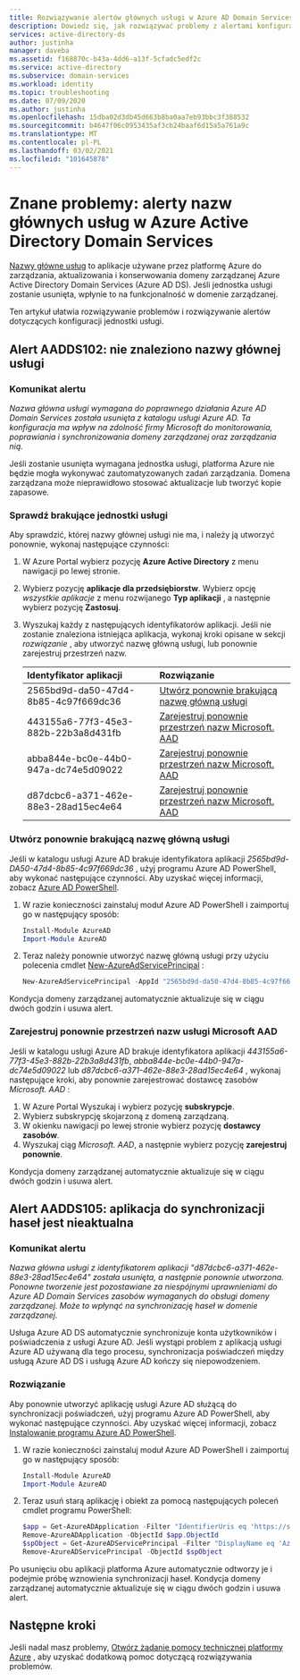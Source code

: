 ```yaml
---
title: Rozwiązywanie alertów głównych usługi w Azure AD Domain Services | Microsoft Docs
description: Dowiedz się, jak rozwiązywać problemy z alertami konfiguracji jednostki usługi dla Azure Active Directory Domain Services
services: active-directory-ds
author: justinha
manager: daveba
ms.assetid: f168870c-b43a-4dd6-a13f-5cfadc5edf2c
ms.service: active-directory
ms.subservice: domain-services
ms.workload: identity
ms.topic: troubleshooting
ms.date: 07/09/2020
ms.author: justinha
ms.openlocfilehash: 15dba02d3db45d663b8ba0aa7eb93bbc3f388532
ms.sourcegitcommit: b4647f06c0953435af3cb24baaf6d15a5a761a9c
ms.translationtype: MT
ms.contentlocale: pl-PL
ms.lasthandoff: 03/02/2021
ms.locfileid: "101645878"
---
```

# <a name="known-issues-service-principal-alerts-in-azure-active-directory-domain-services"></a>Znane problemy: alerty nazw głównych usług w Azure Active Directory Domain Services

[Nazwy główne usług](../active-directory/develop/app-objects-and-service-principals.md) to aplikacje używane przez platformę Azure do zarządzania, aktualizowania i konserwowania domeny zarządzanej Azure Active Directory Domain Services (Azure AD DS). Jeśli jednostka usługi zostanie usunięta, wpłynie to na funkcjonalność w domenie zarządzanej.

Ten artykuł ułatwia rozwiązywanie problemów i rozwiązywanie alertów dotyczących konfiguracji jednostki usługi.

## <a name="alert-aadds102-service-principal-not-found"></a>Alert AADDS102: nie znaleziono nazwy głównej usługi

### <a name="alert-message"></a>Komunikat alertu

*Nazwa główna usługi wymagana do poprawnego działania Azure AD Domain Services została usunięta z katalogu usługi Azure AD. Ta konfiguracja ma wpływ na zdolność firmy Microsoft do monitorowania, poprawiania i synchronizowania domeny zarządzanej oraz zarządzania nią.*

Jeśli zostanie usunięta wymagana jednostka usługi, platforma Azure nie będzie mogła wykonywać zautomatyzowanych zadań zarządzania. Domena zarządzana może nieprawidłowo stosować aktualizacje lub tworzyć kopie zapasowe.

### <a name="check-for-missing-service-principals"></a>Sprawdź brakujące jednostki usługi

Aby sprawdzić, której nazwy głównej usługi nie ma, i należy ją utworzyć ponownie, wykonaj następujące czynności:

1. W Azure Portal wybierz pozycję **Azure Active Directory** z menu nawigacji po lewej stronie.
1. Wybierz pozycję **aplikacje dla przedsiębiorstw**. Wybierz opcję *wszystkie aplikacje* z menu rozwijanego **Typ aplikacji** , a następnie wybierz pozycję **Zastosuj**.
1. Wyszukaj każdy z następujących identyfikatorów aplikacji. Jeśli nie zostanie znaleziona istniejąca aplikacja, wykonaj kroki opisane w sekcji *rozwiązanie* , aby utworzyć nazwę główną usługi, lub ponownie zarejestruj przestrzeń nazw.

    | Identyfikator aplikacji | Rozwiązanie |
    | :--- | :--- |
    | 2565bd9d-da50-47d4-8b85-4c97f669dc36 | [Utwórz ponownie brakującą nazwę główną usługi](#recreate-a-missing-service-principal) |
    | 443155a6-77f3-45e3-882b-22b3a8d431fb | [Zarejestruj ponownie przestrzeń nazw Microsoft. AAD](#re-register-the-microsoft-aad-namespace) |
    | abba844e-bc0e-44b0-947a-dc74e5d09022 | [Zarejestruj ponownie przestrzeń nazw Microsoft. AAD](#re-register-the-microsoft-aad-namespace) |
    | d87dcbc6-a371-462e-88e3-28ad15ec4e64 | [Zarejestruj ponownie przestrzeń nazw Microsoft. AAD](#re-register-the-microsoft-aad-namespace) |

### <a name="recreate-a-missing-service-principal"></a>Utwórz ponownie brakującą nazwę główną usługi

Jeśli w katalogu usługi Azure AD brakuje identyfikatora aplikacji *2565bd9d-DA50-47d4-8b85-4c97f669dc36* , użyj programu Azure AD PowerShell, aby wykonać następujące czynności. Aby uzyskać więcej informacji, zobacz [Azure AD PowerShell](/powershell/azure/active-directory/install-adv2).

1. W razie konieczności zainstaluj moduł Azure AD PowerShell i zaimportuj go w następujący sposób:

    ```powershell
    Install-Module AzureAD
    Import-Module AzureAD
    ```

1. Teraz należy ponownie utworzyć nazwę główną usługi przy użyciu polecenia cmdlet [New-AzureAdServicePrincipal][New-AzureAdServicePrincipal] :

    ```powershell
    New-AzureAdServicePrincipal -AppId "2565bd9d-da50-47d4-8b85-4c97f669dc36"
    ```

Kondycja domeny zarządzanej automatycznie aktualizuje się w ciągu dwóch godzin i usuwa alert.

### <a name="re-register-the-microsoft-aad-namespace"></a>Zarejestruj ponownie przestrzeń nazw usługi Microsoft AAD

Jeśli w katalogu usługi Azure AD brakuje identyfikatora aplikacji *443155a6-77f3-45e3-882b-22b3a8d431fb*, *abba844e-bc0e-44b0-947a-dc74e5d09022* lub *d87dcbc6-a371-462e-88e3-28ad15ec4e64* , wykonaj następujące kroki, aby ponownie zarejestrować dostawcę zasobów *Microsoft. AAD* :

1. W Azure Portal Wyszukaj i wybierz pozycję **subskrypcje**.
1. Wybierz subskrypcję skojarzoną z domeną zarządzaną.
1. W okienku nawigacji po lewej stronie wybierz pozycję **dostawcy zasobów**.
1. Wyszukaj ciąg *Microsoft. AAD*, a następnie wybierz pozycję **zarejestruj ponownie**.

Kondycja domeny zarządzanej automatycznie aktualizuje się w ciągu dwóch godzin i usuwa alert.

## <a name="alert-aadds105-password-synchronization-application-is-out-of-date"></a>Alert AADDS105: aplikacja do synchronizacji haseł jest nieaktualna

### <a name="alert-message"></a>Komunikat alertu

*Nazwa główna usługi z identyfikatorem aplikacji "d87dcbc6-a371-462e-88e3-28ad15ec4e64" została usunięta, a następnie ponownie utworzona. Ponowne tworzenie jest pozostawiane za niespójnymi uprawnieniami do Azure AD Domain Services zasobów wymaganych do obsługi domeny zarządzanej. Może to wpłynąć na synchronizację haseł w domenie zarządzanej.*

Usługa Azure AD DS automatycznie synchronizuje konta użytkowników i poświadczenia z usługi Azure AD. Jeśli wystąpi problem z aplikacją usługi Azure AD używaną dla tego procesu, synchronizacja poświadczeń między usługą Azure AD DS i usługą Azure AD kończy się niepowodzeniem.

### <a name="resolution"></a>Rozwiązanie

Aby ponownie utworzyć aplikację usługi Azure AD służącą do synchronizacji poświadczeń, użyj programu Azure AD PowerShell, aby wykonać następujące czynności. Aby uzyskać więcej informacji, zobacz [Instalowanie programu Azure AD PowerShell](/powershell/azure/active-directory/install-adv2).

1. W razie konieczności zainstaluj moduł Azure AD PowerShell i zaimportuj go w następujący sposób:

    ```powershell
    Install-Module AzureAD
    Import-Module AzureAD
    ```

2. Teraz usuń starą aplikację i obiekt za pomocą następujących poleceń cmdlet programu PowerShell:

    ```powershell
    $app = Get-AzureADApplication -Filter "IdentifierUris eq 'https://sync.aaddc.activedirectory.windowsazure.com'"
    Remove-AzureADApplication -ObjectId $app.ObjectId
    $spObject = Get-AzureADServicePrincipal -Filter "DisplayName eq 'Azure AD Domain Services Sync'"
    Remove-AzureADServicePrincipal -ObjectId $spObject
    ```

Po usunięciu obu aplikacji platforma Azure automatycznie odtworzy je i podejmie próbę wznowienia synchronizacji haseł. Kondycja domeny zarządzanej automatycznie aktualizuje się w ciągu dwóch godzin i usuwa alert.

## <a name="next-steps"></a>Następne kroki

Jeśli nadal masz problemy, [Otwórz żądanie pomocy technicznej platformy Azure][azure-support] , aby uzyskać dodatkową pomoc dotyczącą rozwiązywania problemów.

<!-- INTERNAL LINKS -->
[azure-support]: ../active-directory/fundamentals/active-directory-troubleshooting-support-howto.md

<!-- EXTERNAL LINKS -->
[New-AzureAdServicePrincipal]: /powershell/module/AzureAD/New-AzureADServicePrincipal
